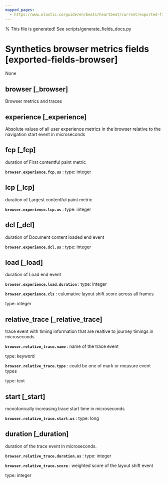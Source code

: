 ```yaml
---
mapped_pages:
  - https://www.elastic.co/guide/en/beats/heartbeat/current/exported-fields-browser.html
---
```


% This file is generated! See scripts/generate_fields_docs.py

# Synthetics browser metrics fields [exported-fields-browser]

None

## browser [_browser]

Browser metrics and traces

## experience [_experience]

Absolute values of all user experience metrics in the browser relative to the navigation start event in microseconds

## fcp [_fcp]

duration of First contentful paint metric

**`browser.experience.fcp.us`**
:   type: integer


## lcp [_lcp]

duration of Largest contentful paint metric

**`browser.experience.lcp.us`**
:   type: integer


## dcl [_dcl]

duration of Document content loaded end event

**`browser.experience.dcl.us`**
:   type: integer


## load [_load]

duration of Load end event

**`browser.experience.load.duration`**
:   type: integer


**`browser.experience.cls`**
:   culumative layout shift score across all frames

type: integer


## relative_trace [_relative_trace]

trace event with timing information that are realtive to journey timings in microseconds

**`browser.relative_trace.name`**
:   name of the trace event

type: keyword


**`browser.relative_trace.type`**
:   could be one of mark or measure event types

type: text


## start [_start]

monotonically increasing trace start time in microseconds

**`browser.relative_trace.start.us`**
:   type: long


## duration [_duration]

duration of the trace event in microseconds.

**`browser.relative_trace.duration.us`**
:   type: integer


**`browser.relative_trace.score`**
:   weighted score of the layout shift event

type: integer


